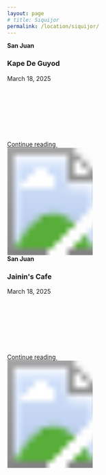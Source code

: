 ```yaml
---
layout: page
# title: Siquijor
permalink: /location/siquijor/
---
```



<div id="Location" style="display:none;" class="Siquijor"></div>
<div class="container">     
  <div class="row mb-2">
    <div class="col-md-6">
      <div class="row g-0 border rounded overflow-hidden flex-md-row mb-4 shadow-sm h-md-250 position-relative">
        <div class="col p-4 d-flex flex-column position-static">
          <strong class="d-inline-block mb-2 text-primary-emphasis">San Juan</strong>
          <h3 class="mb-0">Kape De Guyod</h3>
          <div class="mb-1 text-body-secondary">March 18, 2025</div>
          <!-- <p class="card-text mb-auto">This is a wider card with supporting text below as a natural lead-in to additional content.</p> -->
          <a href="/location/siquijor/kape_de_guyod" class="icon-link gap-1 icon-link-hover stretched-link">
            Continue reading
            <svg class="bi"><use xlink:href="#chevron-right"/></svg>
          </a>
        </div>
        <div class="col-auto d-none d-lg-block">
          <svg class="bd-placeholder-img" width="200" height="250" xmlns="http://www.w3.org/2000/svg" role="img" aria-label="Placeholder: Thumbnail" preserveAspectRatio="xMidYMid slice" focusable="false">
            <title>Placeholder</title>
            <image href="/images/kape_de_guyod/kape_de_guyod_1.jpg" width="110%" height="100%" />
            <!-- <rect width="100%" height="100%" fill="#55595c"/>
            <text x="50%" y="50%" fill="#eceeef" dy=".3em">Thumbnail</text> -->
          </svg>
        </div>
      </div>
    </div>
    <div class="col-md-6">
      <div class="row g-0 border rounded overflow-hidden flex-md-row mb-4 shadow-sm h-md-250 position-relative">
        <div class="col p-4 d-flex flex-column position-static">
          <strong class="d-inline-block mb-2 text-success-emphasis">San Juan</strong>
          <h3 class="mb-0">Jainin's Cafe</h3>
          <div class="mb-1 text-body-secondary">March 18, 2025</div>
          <!-- <p class="mb-auto">This is a wider card with supporting text below as a natural lead-in to additional content.</p> -->
          <a href="/location/siquijor/Jainin_cafe" class="icon-link gap-1 icon-link-hover stretched-link">
            Continue reading
            <svg class="bi"><use xlink:href="#chevron-right"/></svg>
          </a>
        </div>
        <div class="col-auto d-none d-lg-block">
          <svg class="bd-placeholder-img" width="200" height="250" xmlns="http://www.w3.org/2000/svg" role="img" aria-label="Placeholder: Thumbnail" preserveAspectRatio="xMidYMid slice" focusable="false">
            <title>Placeholder</title>
            <image href="/images/jainin_cafe/jainin_cafe_1.jpg" width="110%" height="100%" />
            <!-- <rect width="100%" height="100%" fill="#55595c"/><text x="50%" y="50%" fill="#eceeef" dy=".3em">Thumbnail</text> -->
          </svg>
        </div>
      </div>
    </div>
  </div>
</div>